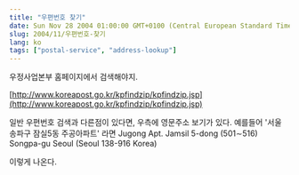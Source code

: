 ```yaml
---
title: "우편번호 찾기"
date: Sun Nov 28 2004 01:00:00 GMT+0100 (Central European Standard Time)
slug: 2004/11/우편번호-찾기
lang: ko
tags: ["postal-service", "address-lookup"]
---
```


우정사업본부 홈페이지에서 검색해야지.

[http://www.koreapost.go.kr/kpfindzip/kpfindzip.jsp](http://www.koreapost.go.kr/kpfindzip/kpfindzip.jsp)

일반 우편번호 검색과 다른점이 있다면, 우측에 영문주소 보기가 있다.
예를들어 '서울 송파구 잠실5동 주공아파트' 라면
Jugong Apt. Jamsil 5-dong (501∼516) Songpa-gu Seoul (Seoul 138-916 Korea)

이렇게 나온다.
